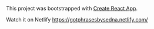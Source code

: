 This project was bootstrapped with [Create React App](https://github.com/facebook/create-react-app).

Watch it on Netlify https://gotphrasesbysedna.netlify.com/
